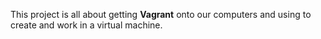 This project is all about getting **Vagrant** onto our computers and using to create and work in a virtual machine.